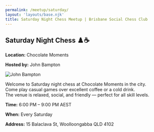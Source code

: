 ```yaml
---
permalink: /meetup/saturday/
layout: 'layouts/base.njk'
title: Saturday Night Chess Meetup | Brisbane Social Chess Club
---
```


<section class="section">
	<h2>Saturday Night Chess ♟️☕</h2>
	<p><strong>Location:</strong> Chocolate Moments</p>
	<p><strong>Hosted by:</strong> John Bampton</p>
	<div class="bio">
		<img
			src="https://avatars.githubusercontent.com/u/873384?s=400&v=4"
			alt="John Bampton"
			class="bio-img"
		/>
	</div>
	<p>
		Welcome to Saturday night chess at Chocolate Moments in the city. <br />
		Come play casual games over excellent coffee or a cold drink. <br />
		The venue is relaxed, social, and friendly — perfect for all skill levels.
	</p>
	<p><strong>Time:</strong> 6:00 PM – 9:00 PM AEST</p>
	<p><strong>When:</strong> Every Saturday</p>
	<p><strong>Address:</strong> 15 Balaclava St, Woolloongabba QLD 4102</p>
	<div class="map">
		<!-- TODO -->
		<!-- <iframe
			src="https://www.google.com/maps/embed?pb=!1m18!1m12!1m3!1d3538.0211617421363!2d153.02726041506186!3d-27.49145638289017!2m3!1f0!2f0!3f0!3m2!1i1024!2i768!4f13.1!3m3!1m2!1s0x6b9159a7a0211687%3A0x85ff58a2cfd7c0e5!2sCoffee%20Supreme%20Brisbane!5e0!3m2!1sen!2sau!4v1691123456789!5m2!1sen!2sau"
			width="100%"
			height="250"
			style="border: 0; border-radius: 10px"
			allowfullscreen=""
			loading="lazy"
		></iframe> -->
	</div>
</section>
